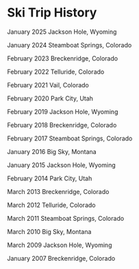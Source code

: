 # Ski Trip History

January 2025 Jackson Hole, Wyoming

January 2024 Steamboat Springs, Colorado

February 2023 Breckenridge, Colorado

February 2022 Telluride, Colorado

February 2021 Vail, Colorado

February 2020 Park City, Utah

February 2019 Jackson Hole, Wyoming

February 2018 Breckenridge, Colorado

February 2017 Steamboat Springs, Colorado

January 2016 Big Sky, Montana

January 2015 Jackson Hole, Wyoming

February 2014 Park City, Utah

March 2013 Breckenridge, Colorado

March 2012 Telluride, Colorado

March 2011 Steamboat Springs, Colorado

March 2010 Big Sky, Montana

March 2009 Jackson Hole, Wyoming

January 2007 Breckenridge, Colorado

